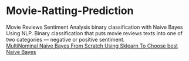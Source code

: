 # Movie-Ratting-Prediction

Movie Reviews Sentiment Analysis binary classification with Naive Bayes Using NLP. Binary classification that puts movie reviews texts into one of two categories — negative or positive sentiment. <br>
 [ MultiNominal Naive Bayes From Scratch ](https://github.com/piyushkumar1933/Movie-Ratting-Prediction/blob/main/Movie%20Ratting%20Prediction%20.ipynb)
 [Using Sklearn To Choose best Naive Bayes](https://github.com/piyushkumar1933/Movie-Ratting-Prediction/blob/main/Movie%20Ratting%20Prediction%20Using%20Sklearn.ipynb)
